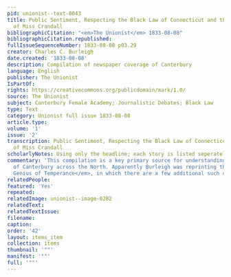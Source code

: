 ```yaml
---
pid: unionist--text-0043
title: Public Sentiment, Respecting the Black Law of Connecticut and the persecution
  of Miss Crandall
bibliographicCitation: "<em>The Unionist</em> 1833-08-08"
bibliographicCitation.republished: 
fullIssueSequenceNumber: 1833-08-08 p03.29
creator: Charles C. Burleigh
date.created: '1833-08-08'
description: Compilation of newspaper coverage of Canterbury
language: English
publisher: The Unionist
IsPartOf: 
rights: https://creativecommons.org/publicdomain/mark/1.0/
source: The Unionist
subject: Canterbury Female Academy; Journalistic Debates; Black Law
type: Text
category: Unionist full issue 1833-08-08
article.type: 
volume: '1'
issue: '2'
transcription: Public Sentiment, Respecting the Black Law of Connecticut and the persecution
  of Miss Crandall
scholarlyNotes: Using only the headline; each story is listed seperately
commentary: 'This compilation is a key primary source for understanding the impact
  of Canterbury across the North. Apparently Burleigh was reprinting this from <em>The
  Genius of Temperance</em>, in which there are a few additional such compendemiums. '
relatedPeople: 
featured: 'Yes'
repeated: 
relatedImage: unionist--image-0282
relatedText: 
relatedTextIssue: 
filename: 
caption: 
order: '42'
layout: items_item
collection: items
thumbnail: '""'
manifest: '""'
full: '""'
---
```

